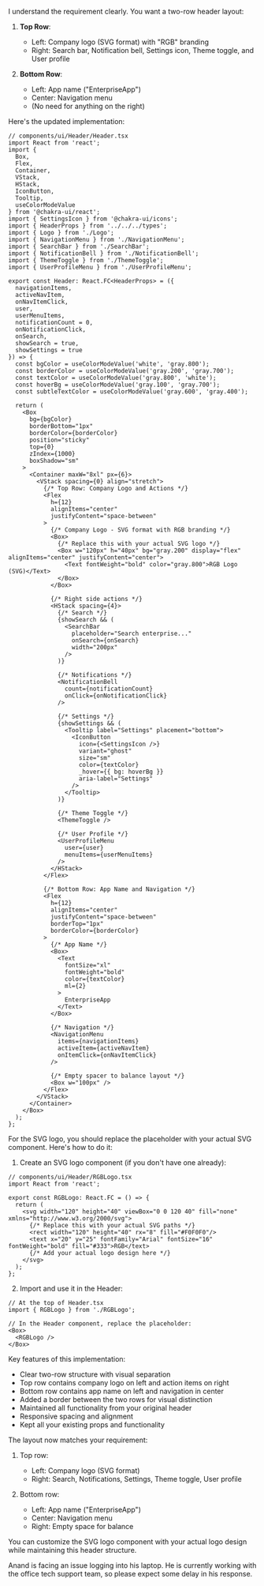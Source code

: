 I understand the requirement clearly. You want a two-row header layout:

1. **Top Row**:
   - Left: Company logo (SVG format) with "RGB" branding
   - Right: Search bar, Notification bell, Settings icon, Theme toggle, and User profile

2. **Bottom Row**:
   - Left: App name ("EnterpriseApp")
   - Center: Navigation menu
   - (No need for anything on the right)

Here's the updated implementation:

```tsx
// components/ui/Header/Header.tsx
import React from 'react';
import {
  Box,
  Flex,
  Container,
  VStack,
  HStack,
  IconButton,
  Tooltip,
  useColorModeValue
} from '@chakra-ui/react';
import { SettingsIcon } from '@chakra-ui/icons';
import { HeaderProps } from '../../../types';
import { Logo } from './Logo';
import { NavigationMenu } from './NavigationMenu';
import { SearchBar } from './SearchBar';
import { NotificationBell } from './NotificationBell';
import { ThemeToggle } from './ThemeToggle';
import { UserProfileMenu } from './UserProfileMenu';

export const Header: React.FC<HeaderProps> = ({
  navigationItems,
  activeNavItem,
  onNavItemClick,
  user,
  userMenuItems,
  notificationCount = 0,
  onNotificationClick,
  onSearch,
  showSearch = true,
  showSettings = true
}) => {
  const bgColor = useColorModeValue('white', 'gray.800');
  const borderColor = useColorModeValue('gray.200', 'gray.700');
  const textColor = useColorModeValue('gray.800', 'white');
  const hoverBg = useColorModeValue('gray.100', 'gray.700');
  const subtleTextColor = useColorModeValue('gray.600', 'gray.400');

  return (
    <Box
      bg={bgColor}
      borderBottom="1px"
      borderColor={borderColor}
      position="sticky"
      top={0}
      zIndex={1000}
      boxShadow="sm"
    >
      <Container maxW="8xl" px={6}>
        <VStack spacing={0} align="stretch">
          {/* Top Row: Company Logo and Actions */}
          <Flex 
            h={12} 
            alignItems="center" 
            justifyContent="space-between"
          >
            {/* Company Logo - SVG format with RGB branding */}
            <Box>
              {/* Replace this with your actual SVG logo */}
              <Box w="120px" h="40px" bg="gray.200" display="flex" alignItems="center" justifyContent="center">
                <Text fontWeight="bold" color="gray.800">RGB Logo (SVG)</Text>
              </Box>
            </Box>
            
            {/* Right side actions */}
            <HStack spacing={4}>
              {/* Search */}
              {showSearch && (
                <SearchBar 
                  placeholder="Search enterprise..."
                  onSearch={onSearch}
                  width="200px"
                />
              )}

              {/* Notifications */}
              <NotificationBell 
                count={notificationCount}
                onClick={onNotificationClick}
              />

              {/* Settings */}
              {showSettings && (
                <Tooltip label="Settings" placement="bottom">
                  <IconButton
                    icon={<SettingsIcon />}
                    variant="ghost"
                    size="sm"
                    color={textColor}
                    _hover={{ bg: hoverBg }}
                    aria-label="Settings"
                  />
                </Tooltip>
              )}

              {/* Theme Toggle */}
              <ThemeToggle />

              {/* User Profile */}
              <UserProfileMenu 
                user={user}
                menuItems={userMenuItems}
              />
            </HStack>
          </Flex>

          {/* Bottom Row: App Name and Navigation */}
          <Flex 
            h={12} 
            alignItems="center" 
            justifyContent="space-between"
            borderTop="1px"
            borderColor={borderColor}
          >
            {/* App Name */}
            <Box>
              <Text 
                fontSize="xl" 
                fontWeight="bold" 
                color={textColor}
                ml={2}
              >
                EnterpriseApp
              </Text>
            </Box>
            
            {/* Navigation */}
            <NavigationMenu 
              items={navigationItems}
              activeItem={activeNavItem}
              onItemClick={onNavItemClick}
            />
            
            {/* Empty spacer to balance layout */}
            <Box w="100px" /> 
          </Flex>
        </VStack>
      </Container>
    </Box>
  );
};
```

For the SVG logo, you should replace the placeholder with your actual SVG component. Here's how to do it:

1. Create an SVG logo component (if you don't have one already):

```tsx
// components/ui/Header/RGBLogo.tsx
import React from 'react';

export const RGBLogo: React.FC = () => {
  return (
    <svg width="120" height="40" viewBox="0 0 120 40" fill="none" xmlns="http://www.w3.org/2000/svg">
      {/* Replace this with your actual SVG paths */}
      <rect width="120" height="40" rx="8" fill="#F0F0F0"/>
      <text x="20" y="25" fontFamily="Arial" fontSize="16" fontWeight="bold" fill="#333">RGB</text>
      {/* Add your actual logo design here */}
    </svg>
  );
};
```

2. Import and use it in the Header:

```tsx
// At the top of Header.tsx
import { RGBLogo } from './RGBLogo';

// In the Header component, replace the placeholder:
<Box>
  <RGBLogo />
</Box>
```

Key features of this implementation:
- Clear two-row structure with visual separation
- Top row contains company logo on left and action items on right
- Bottom row contains app name on left and navigation in center
- Added a border between the two rows for visual distinction
- Maintained all functionality from your original header
- Responsive spacing and alignment
- Kept all your existing props and functionality

The layout now matches your requirement:
1. Top row:
   - Left: Company logo (SVG format)
   - Right: Search, Notifications, Settings, Theme toggle, User profile

2. Bottom row:
   - Left: App name ("EnterpriseApp")
   - Center: Navigation menu
   - Right: Empty space for balance

You can customize the SVG logo component with your actual logo design while maintaining this header structure.


Anand is facing an issue logging into his laptop. He is currently working with the office tech support team, so please expect some delay in his response.